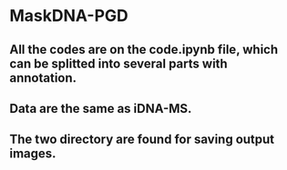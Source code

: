 # MaskDNA-PGD
## All the codes are on the code.ipynb file, which can be splitted into several parts with annotation.
## Data are the same as iDNA-MS.
## The two directory are found for saving output images.
